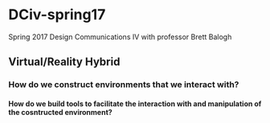 # DCiv-spring17
Spring 2017 Design Communications IV with professor Brett Balogh

## Virtual/Reality Hybrid

### How do we construct environments that we interact with?

#### How do we build tools to facilitate the interaction with and manipulation of the cosntructed environment?
